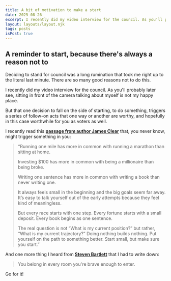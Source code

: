 ```yaml
---
title: A bit of motivation to make a start
date: 2025-08-26
excerpt: I recently did my video interview for the council. As you'll probably later see, sitting in front of the camera talking about myself is not my happy place!
layout: layouts/layout.njk
tags: posts
isPost: true
---
```


## A reminder to start, because there's always a reason not to 

Deciding to stand for council was a long rumination that took me right up to the literal last minute. There are so many good reasons not to do this. 

I recently did my video interview for the council. As you'll probably later see, sitting in front of the camera talking about myself is not my happy place.

But that one decision to fall on the side of starting, to do something, triggers a series of follow-on acts that one way or another are worthy, and hopefully in this case worthwhile for you as voters as well.

I recently read this **[passage from author James Clear](https://jamesclear.com/3-2-1/august-14-2025)** that, you never know, might trigger something in you:

>“Running one mile has more in common with running a marathon than sitting at home.
>    
>Investing $100 has more in common with being a millionaire than being broke.  
>  
>Writing one sentence has more in common with writing a book than never writing one.  
>  
>It always feels small in the beginning and the big goals seem far away. It’s easy to talk yourself out of the early attempts because they feel kind of meaningless.  
>  
>But every race starts with one step. Every fortune starts with a small deposit. Every book begins as one sentence.  
>  
>The real question is not “What is my current position?” but rather, “What is my current trajectory?” Doing nothing builds nothing. Put yourself on the path to something better. Start small, but make sure you start.”

And one more thing I heard from **[Steven Bartlett](https://stevenbartlett.com/)** that I had to write down:

>You belong in every room you're brave enough to enter.

Go for it!